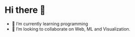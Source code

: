 # Hi there 👋

- 🌱 I’m currently learning programming
- 👯 I’m looking to collaborate on Web, ML and Visualization.
<!--
- 🤔 I’m looking for help with ...
- 💬 Ask me about ...
- 📫 How to reach me: ...
- 😄 Pronouns: ...
- ⚡ Fun fact: ...
-->
